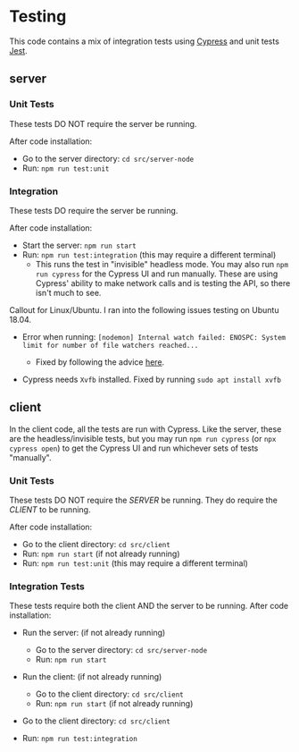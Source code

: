 # Testing

This code contains a mix of integration tests using [Cypress](https://cypress.io) and unit
tests [Jest](https://jestjs.io).

## server

### Unit Tests
These tests DO NOT require the server be running.

After code installation:
- Go to the server directory: `cd src/server-node`
- Run: `npm run test:unit`

### Integration

These tests DO require the server be running.

After code installation:
- Start the server: `npm run start`
- Run: `npm run test:integration` (this may require a different terminal)
  - This runs the test in "invisible" headless mode.  You may also run `npm run cypress`
    for the Cypress UI and run manually.  These are using Cypress' ability to make network
    calls and is testing the API, so there isn't much to see.

Callout for Linux/Ubuntu.  I ran into the following issues testing on Ubuntu 18.04.
- Error when running: `[nodemon] Internal watch failed: ENOSPC: System limit for number of
  file watchers reached...`
  - Fixed by following the advice [here](https://stackoverflow.com/a/34664097/296853).

- Cypress needs `Xvfb` installed.  Fixed by running `sudo apt install xvfb`


## client

In the client code, all the tests are run with Cypress.  Like the server, these are the
headless/invisible tests, but you may run `npm run cypress` (or `npx cypress open`) to get
the Cypress UI and run whichever sets of tests "manually".

### Unit Tests

These tests DO NOT require the *SERVER* be running.  They do require the *CLIENT* to be running.

After code installation:
- Go to the client directory: `cd src/client`
- Run: `npm run start` (if not already running)
- Run: `npm run test:unit` (this may require a different terminal)

### Integration Tests

These tests require both the client AND the server to be running.
After code installation:
- Run the server: (if not already running)
  - Go to the server directory: `cd src/server-node`
  - Run: `npm run start`

- Run the client: (if not already running)
  - Go to the client directory: `cd src/client`
  - Run: `npm run start` (if not already running)

- Go to the client directory: `cd src/client`
- Run: `npm run test:integration`
